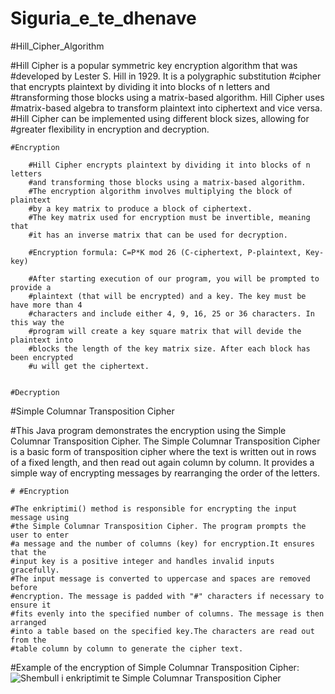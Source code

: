 # Siguria_e_te_dhenave

#Hill_Cipher_Algorithm

#Hill Cipher is a popular symmetric key encryption algorithm that was 
#developed by Lester S. Hill in 1929. It is a polygraphic substitution 
#cipher that encrypts plaintext by dividing it into blocks of n letters and 
#transforming those blocks using a matrix-based algorithm. Hill Cipher uses 
#matrix-based algebra to transform plaintext into ciphertext and vice versa.
#Hill Cipher can be implemented using different block sizes, allowing for 
#greater flexibility in encryption and decryption.

    #Encryption

        #Hill Cipher encrypts plaintext by dividing it into blocks of n letters 
        #and transforming those blocks using a matrix-based algorithm.
        #The encryption algorithm involves multiplying the block of plaintext 
        #by a key matrix to produce a block of ciphertext.
        #The key matrix used for encryption must be invertible, meaning that 
        #it has an inverse matrix that can be used for decryption.

        #Encryption formula: C=P*K mod 26 (C-ciphertext, P-plaintext, Key-key)

        #After starting execution of our program, you will be prompted to provide a 
        #plaintext (that will be encrypted) and a key. The key must be have more than 4 
        #characters and include either 4, 9, 16, 25 or 36 characters. In this way the
        #program will create a key square matrix that will devide the plaintext into
        #blocks the length of the key matrix size. After each block has been encrypted
        #u will get the ciphertext.
    

    #Decryption
    
#Simple Columnar Transposition Cipher

#This Java program demonstrates the encryption using the Simple Columnar Transposition Cipher. The Simple Columnar Transposition Cipher is a basic form of transposition cipher where the text is written out in rows of a fixed length, and then read out again column by column. It provides a simple way of encrypting messages by rearranging the order of the letters.

    # #Encryption

    #The enkriptimi() method is responsible for encrypting the input message using 
    #the Simple Columnar Transposition Cipher. The program prompts the user to enter 
    #a message and the number of columns (key) for encryption.It ensures that the 
    #input key is a positive integer and handles invalid inputs gracefully.
    #The input message is converted to uppercase and spaces are removed before 
    #encryption. The message is padded with "#" characters if necessary to ensure it 
    #fits evenly into the specified number of columns. The message is then arranged 
    #into a table based on the specified key.The characters are read out from the 
    #table column by column to generate the cipher text.
    
#Example of the encryption of Simple Columnar Transposition Cipher:
![Shembull i enkriptimit te Simple Columnar Transposition Cipher](https://github.com/Aldialdiqw/Siguria_e_te_dhenave/assets/155023104/3bfc6699-bbd9-4b44-840f-a1ffa3e70fd1)



        

        
